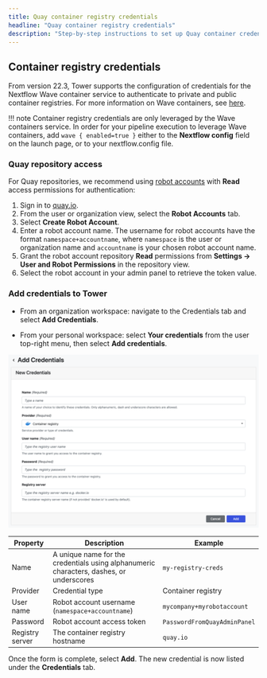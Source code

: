 ```yaml
---
title: Quay container registry credentials
headline: "Quay container registry credentials"
description: "Step-by-step instructions to set up Quay container credentials in Nextflow Tower."
---
```


## Container registry credentials

From version 22.3, Tower supports the configuration of credentials for the Nextflow Wave container service to authenticate to private and public container registries. For more information on Wave containers, see [here](https://www.nextflow.io/docs/latest/wave.html).

!!! note
    Container registry credentials are only leveraged by the Wave containers service. In order for your pipeline execution to leverage Wave containers, add `wave { enabled=true }` either to the **Nextflow config** field on the launch page, or to your nextflow.config file.

### Quay repository access

For Quay repositories, we recommend using [robot accounts](https://docs.quay.io/glossary/robot-accounts.html) with **Read** access permissions for authentication:

1. Sign in to [quay.io](https://quay.io/).
2. From the user or organization view, select the **Robot Accounts** tab.
3. Select **Create Robot Account**.
4. Enter a robot account name. The username for robot accounts have the format `namespace+accountname`, where `namespace` is the user or organization name and `accountname` is your chosen robot account name.
5. Grant the robot account repository **Read** permissions from **Settings -> User and Robot Permissions** in the repository view.
6. Select the robot account in your admin panel to retrieve the token value.

### Add credentials to Tower

- From an organization workspace: navigate to the Credentials tab and select **Add Credentials**.

- From your personal workspace: select **Your credentials** from the user top-right menu, then select **Add credentials**.

![](_images/container_registry_credentials_blank.png)

| Property        | Description                                                                             | Example                      |
| --------------- | --------------------------------------------------------------------------------------- | ---------------------------- |
| Name            | A unique name for the credentials using alphanumeric characters, dashes, or underscores | `my-registry-creds`          |
| Provider        | Credential type                                                                         | Container registry           |
| User name       | Robot account username (`namespace+accountname`)                                        | `mycompany+myrobotaccount`   |
| Password        | Robot account access token                                                              | `PasswordFromQuayAdminPanel` |
| Registry server | The container registry hostname                                                         | `quay.io`                    |

Once the form is complete, select **Add**. The new credential is now listed under the **Credentials** tab.
